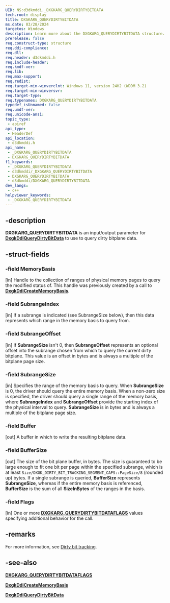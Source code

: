 ```yaml
---
UID: NS:d3dkmddi._DXGKARG_QUERYDIRTYBITDATA
tech.root: display
title: DXGKARG_QUERYDIRTYBITDATA
ms.date: 03/28/2024
targetos: Windows
description: Learn more about the DXGKARG_QUERYDIRTYBITDATA structure.
prerelease: false
req.construct-type: structure
req.ddi-compliance: 
req.dll: 
req.header: d3dkmddi.h
req.include-header: 
req.kmdf-ver: 
req.lib: 
req.max-support: 
req.redist: 
req.target-min-winverclnt: Windows 11, version 24H2 (WDDM 3.2)
req.target-min-winversvr: 
req.target-type: 
req.typenames: DXGKARG_QUERYDIRTYBITDATA
typedef_isUnnamed: false
req.umdf-ver: 
req.unicode-ansi: 
topic_type:
 - apiref
api_type:
 - HeaderDef
api_location:
 - d3dkmddi.h
api_name:
 - _DXGKARG_QUERYDIRTYBITDATA
 - DXGKARG_QUERYDIRTYBITDATA
f1_keywords:
 - _DXGKARG_QUERYDIRTYBITDATA
 - d3dkmddi/_DXGKARG_QUERYDIRTYBITDATA
 - DXGKARG_QUERYDIRTYBITDATA
 - d3dkmddi/DXGKARG_QUERYDIRTYBITDATA
dev_langs:
 - c++
helpviewer_keywords:
 - _DXGKARG_QUERYDIRTYBITDATA
---
```


## -description

**DXGKARG_QUERYDIRTYBITDATA** is an input/output parameter for [**DxgkDdiQueryDirtyBitData**](nc-d3dkmddi-dxgkddi_querydirtybitdata.md) to use to query dirty bitplane data.

## -struct-fields

### -field MemoryBasis

[in] Handle to the collection of ranges of physical memory pages to query the modified status of. This handle was previously created by a call to [**DxgkDdiCreateMemoryBasis**](nc-d3dkmddi-dxgkddi_creatememorybasis.md).

### -field SubrangeIndex

[in] If a subrange is indicated (see SubrangeSize below), then this data represents which range in the memory basis to query from.

### -field SubrangeOffset

[in] If **SubrangeSize** isn't 0, then **SubrangeOffset** represents an optional offset into the subrange chosen from which to query the current dirty bitplane. This value is an offset in bytes and is always a multiple of the bitplane page size.

### -field SubrangeSize

[in] Specifies the range of the memory basis to query. When **SubrangeSize** is 0, the driver should query the entire memory basis. When a non-zero size is specified, the driver should query a single range of the memory basis, where **SubrangeIndex** and **SubrangeOffset** provide the starting index of the physical interval to query. **SubrangeSize** is in bytes and is always a multiple of the bitplane page size.

### -field Buffer

[out] A buffer in which to write the resulting bitplane data.

### -field BufferSize

[out] The size of the bit plane buffer, in bytes. The size is guaranteed to be large enough to fit one bit per page within the specified subrange, which is at least ```Size/DXGK_DIRTY_BIT_TRACKING_SEGMENT_CAPS::PageSize/8``` (rounded up) bytes. If a single subrange is queried, **BufferSize** represents **SubrangeSize**, whereas if the entire memory basis is referenced, **BufferSize** is the sum of all **SizeInBytes** of the ranges in the basis.

### -field Flags

[in] One or more [**DXGKARG_QUERYDIRTYBITDATAFLAGS**](ne-d3dkmddi-dxgkarg_querydirtybitdataflags.md) values specifying additional behavior for the call.

## -remarks

For more information, see [Dirty bit tracking](/windows-hardware/drivers/display/dirty-bit-tracking).

## -see-also

[**DXGKARG_QUERYDIRTYBITDATAFLAGS**](ns-d3dkmddi-dxgkarg_querydirtybitdataflags.md)

[**DxgkDdiCreateMemoryBasis**](nc-d3dkmddi-dxgkddi_creatememorybasis.md)

[**DxgkDdiQueryDirtyBitData**](nc-d3dkmddi-dxgkddi_querydirtybitdata.md)
